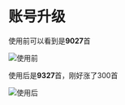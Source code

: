 # 账号升级

使用前可以看到是**9027**首

![使用前](https://s1.ax1x.com/2020/06/27/N6YGQg.png)

使用后是**9327**首，刚好涨了300首

![使用后](https://s1.ax1x.com/2020/06/27/N6tWuQ.png)



